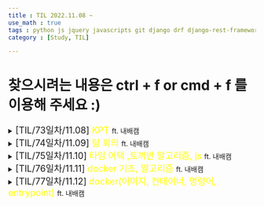 ```yaml
---
title : TIL 2022.11.08 ~
use_math : true
tags : python js jquery javascripts git django drf django-rest-framework
category : [Study, TIL]

---
```

찾으시려는 내용은 ctrl + f or cmd + f 를 이용해 주세요 :)
=====

<details>
<summary><span style = "font-size : 1.3em;">[TIL/73일차/11.08] <span style="color : yellow;">KPT</span> </span>ft. 내배캠</summary>
<div markdown ="1">

상을 치르고 온 날
## 프로젝트 종료 후 kpt회고

[https://tikitaka205.tistory.com/102](https://tikitaka205.tistory.com/102)

</div>
</details>



<details>
<summary><span style = "font-size : 1.3em;">[TIL/74일차/11.09] <span style="color : yellow;">팀 회의</span> </span>ft. 내배캠</summary>
<div markdown ="1">

# 11/9 회의록


## ❗-팀 약속 (이것만은 지키자)-

### 1. 아침에 내가 할 것을 계획하고 간단히 브리핑한다. 저녁에는 하루 일과 브리핑하기

### 2. 팀원들의 수준을 생각한 간단한 퀴즈 1문제

### 3. 사소하더라도 팀적인 문제 항상 공유하기

### 준호

프로젝트 전 목표

- DRF 기초 완벽 마스터
- 모델 참조 방법 다양하게 써보기(main)
- detail 페이지 수정 삭제 기능 마무리 및 프론트 연결
- 승인된 스터디 보여주기 추가
- 스터디 모임 버튼 버그 해결(색깔) - 이슈로도 올리면 좋을 것 같아요.
- 1개의 기능 추가시 바로 commit 로그 남기기
- 모임 인원 초과시 게시글 비공개 전환 또는 없애기(상황에 맞게)
- 모델링 간소화 작업
- serializer 포함 중복코드 제거 (최대한 중복기능은 줄이기)

시간이 허락한다면 하고 싶은 것 - 프로젝트

- **익명사용자이름 자동 완성기능**
- **QnA 봇**

### 기훈

- DB 설계 기초인 **모델링**에 대해 이해와 활용방법을 익혀보기.
- **CRUD**를 활용하여 게시글 및 댓글 작성해보기. 😍
- 위에서 배운 모델링,CRUD를 활용하여 **팔로우 기능(참조)** 이용해보기.
- **GIT을 활용**하여 COMMIT **과정별로 커밋내역** 남겨보기.
- **욕심내지 않고 기초적이면서 필수적인 내용(DRF 기초)에 집중하여 이해하기.**
- DRF를 익히지 못했다면 못한 부분에 힘써보고 다 했다면 위에 표대로 **응용에** 대해 **생각해보기:D**

### 원채

Modeling(프로젝트 전체 이해를 위해 필요)

프로젝트가 계속 이어진다면 이전의 작업들이 돌아가는 방식부터 숙지.

Git을 사용하는 방법

Permission 기능 사용해보기

Js를 통해 Json데이터를 조금 더 유연하게 주고받기

- 익명사용자이름 자동 완성기능(강추) 오오.. 멋져요 👍

### 민수

궁극적 목표 : 팀원끼리 소통해서 서로 도우면서 남은기간 효율적으로(중요) 본인의 최고능력을 발휘하기

프로젝트 전 : DRF 기초 - **로그인** 부터 시작해서 정말 기초적인 에러응답 세세하게 완벽하게 하는게 목표입니다.

프로젝트 : DRF 기초 - 로그인부터 시작해서 정말 기초적인 에러응답 세세하게 완벽하게 하는게 목표입니다.

정말 시간이 돼서 해본다면 만들어 봤던거 : 이메일인증 비밀번호 변경, 정보수정 / 안만들어본거 : 게시글 아이디에 공부시간에 따른 계급달기(적당한 응용이 될 듯 합니다.)

팀으로 얻어 가고 싶은 것 : github 마스터, 팀원의 장점 하나씩 배우기

계획 : DRF 강의모자란부분 듣기, git 공부하기 👍

### 경민

프로젝트 기간 전 개인적 목표 : 에러 처리, 리팩토링, 세세한 부분을 채워나가고 배포를 배워서 출시하는 것

프로젝트 기간의 개인적 목표 :  참여 스터디 디테일 페이지, 공부량 순위(재미 요소)

팀으로 얻어 가고 싶은 것 : 문서의 체계화, 깃허브 체계화 등


</div>
</details>



<details>
<summary><span style = "font-size : 1.3em;">[TIL/75일차/11.10] <span style="color : yellow;">타임 어택 ,토끼반 알고리즘, js</span> </span>ft. 내배캠</summary>
<div markdown ="1">

[타임 어택](https://github.com/KimGyeongMin-KR/sparta-assignment/tree/main/django-mornig-test/spartatest)

[토끼반 알고리즘](https://github.com/KimGyeongMin-KR/algoritm)

## 페이지를 벗어나는 경우 이벤트 처리 : onbeforeunload
[블로그](https://developyo.tistory.com/109)

</div>
</details>


<details>
<summary><span style = "font-size : 1.3em;">[TIL/76일차/11.11] <span style="color : yellow;">docker 기초, 알고리즘 </span> </span>ft. 내배캠</summary>
<div markdown ="1">

## Error : It is required that your private key files are NOT accessible by others. This private key will be ignored.
`chmod 400 /Users/GyeongminKim/Downloads/Stady_ubuntu.pem`

## [알고리즘](https://github.com/KimGyeongMin-KR/algoritm/tree/main/rabbit-week-2)

## [도커 컨테이너와 이미지](https://velog.io/@ragnarok_code/%EB%8F%84%EC%BB%A4-%EC%BB%A8%ED%85%8C%EC%9D%B4%EB%84%88Container%EC%99%80-%EC%9D%B4%EB%AF%B8%EC%A7%80Image%EB%9E%80)

</div>
</details>


<details>
<summary><span style = "font-size : 1.3em;">[TIL/77일차/11.12] <span style="color : yellow;">docker(이미지, 컨테이너, 명령어, entrypoint)</span> </span>ft. 내배캠</summary>
<div markdown ="1">

## 도커 이미지란?
- 서버 프로그램, 소스코드 및 라이브러리, 컴파일된 실행 파일을 묶는 형태라고 한다.
1. 용량은 보통 수백mb~수GB가 넘는다. 하지만 가상머신의 이미지에 비하면 굉장히 적은 용량이다.
2. 이미지는 상태 값을 가지지 않고 변하지 않는다.(Immutable)
3. 하나의 이미지는 여러 컨테이너를 생성할 수 있고, 컨테이너가 삭제되더라도 이미지는 변하지 않고 그대로 남아 있는다.
4. 도커 이미지들은 github솨 유사한 서비스인 도커허브를 통해 버전 관리 및 배포가 가는하다
5. 다양한 api가 제공되어 원하는 만큼 자동화가 가능하다.
6. 도커는 도커파일이라는 파일로 이미지를 만든다. 도커파일에는 소스와 함께 의존성 패키지 등 사용했던 설정 파일을 버전 관리하기 쉽도록 명시되어진다.


## 도커 컨테이너

- 이미지를 실행한 상태로, 응용프로그램의 종속성과 함께 응용프로그램 자체를 패키징 또는 캡슐화 하여 격리된 공간에서 프로세스를 동작 시키는 기술이다.
1. 컨테이너는 이미지 레이어에 읽기/쓰기 레이어를 추가하는 것으로 생성/실행된다. 따라서 여러 개의 컨테이너를 생성해도 최소한의 용량만 사용되며, 바뀐 부분을 읽기/쓰기 레이어레 적는다.
2. 컨테이너는 종료되었다고 해도 메모리에서 삭제되지 않고 남아있다. 삭제하려면 명시적으로 삭제해야함. 즉 종료가 되어도 컨테이너 읽기 쓰기 레이러 또한 그래도 존재하기 때문에 다시 시작할 수 있다.
3. 컨테이너를 삭제했다는 것은 컨테이너에서 생성한 파일이 사라진다는 것. 데이터베이스라면 그동안 쌓였던 데이터가 모두 사라진다는 뜻
4. 한 서버는 여러 개의 컨테이너를 가져도 당연히 상관없으며, 컨테이너는 각각 독립적으로 실행된다.
5. 컨테이너는 커널 공간과 호스트 os 자원을 공유한다.

## 도커 명령어
컨테이너 생성하기

```python
sudo docker run -d -p 80:80 httpd:latest
#run : 이미지를 사용해 컨테이너를 실행시킵니다.
# -d : 컨테이너를 데몬(백드라운드)으로 실행시킵니다.
# 80:80 : 80번 포트로 접속했을 때 컨테이너에 접근할 수 있도록 포트포워딩을 설정
# httpd:latest : httpd의 가장 최신 이미지를 사용해 컨테이너를 생성합니다.
```

실행중인 컨테이너 확인하기

```python
sudo docker ps # 실행중인 컨테이너 목록 확인하기
# CONTAINER ID : 컨테이너가 가지고 있는 고유한 id
# IMAGE : 컨테이너가 생성될 때 사용된 이미지
# COMMAND : 컨테이너가 생성될 때 실행되는 명령어
# CREATED : 생성 후 경과 시간
# STATUS : 컨테이너 상태
# PORTS : 사용중인 포트

sudo docker ps -a
# -a : 중지된 컨테이너 목록까지 포함해서 모두 확인하기
```

다운 받은 이미지 확인하기

```python
sudo docker images
# REPOSITORY : 이미지 저장소 이름
# TAG : 이미지 버전
# IMAGE ID : 이미지의 고유한 id
# CREATED : 이미지 생성일(마지막 업데이트 일)
# SIZE : 이미지 용량
```

컨테이너 내부로 들어가보기

```python
sudo docker exec -it $container_id /bin/bash
# $containser_id : sudo docker ps를 쳤을 때 확인되는 container_id를 입력합니다.
# /bin/bash : 컨테이너에 접속할 때 사용되는 쉘을 입력합니다.
# 이미지에 따라 /bin/bash라는 쉘이 존재하지 않을 수 있는데, 이 경우에는 /bin/sh를 사용해 접속합니다.

#나오기
exit

```



## 도커 컴포즈 명령어
- 2개 이상의 컨테이너를 관리하기 편하게 해주는 것


도커 컴포즈 설치하기

```python
sudo mkdir -p /usr/lib/docker/cli-plugins
# /usr/lib/docker 경로에 cli-plugins라는 디렉토리를 생성합니다.
# -p : 만약 상위 디렉토리가 없다면 함께 생성합니다.

sudo curl -SL https://github.com/docker/compose/releases/download/v2.11.2/docker-compose-linux-x86_64 -o /usr/lib/docker/cli-plugins/docker-compose
# github에 release 된 docker-compose 파일을 /usr/lib/docker/cli-plugins/ 경로에 다운로드 받습니다.
# v2.11.2는 docker-compose의 버전이며, 최신 버전은 [여기](https://github.com/docker/compose/releases)서 확인 가능합니다.

sudo chmod +x /usr/lib/docker/cli-plugins/docker-compose
# 다운받은 docker-compose 파일에 실행 권한을 부여해 줍니다. +x excute 권한 부여

sudo docker compose version
# docker-compose가 정상적으로 설치되었는지 확인합니다.
# Docker Compose version v2.11.2 정상적으로 설치 된 경우 버전이 출력됩니다.
```

***주의 사항***

- 도커 컴포즈 명령어를 실행할 때에는 현재 경로에 docker-compose.yml파일이 존재하지 않으면 docker compose 명령어 실행이 불가능하다.
    
    ![Untitled](https://s3-us-west-2.amazonaws.com/secure.notion-static.com/de6b50f8-982b-42e9-9f92-85d0f49833da/Untitled.png)
    

docker compose stop VS down

- down을 하게되면 정지와 동시에 컨테이너를 삭제하는 것으로 데이터도 날아간다는 점을 기억해야한다.
- 삭제하기 싫다면 docker compose up으로 기동 후, docker compose stop으로 정지하고 docker compose start로 시작해주어야한다.

포트 포워딩이란 - 외부에서 서버의 특정 포트에 접근했을 때 지정한 서비스로 전달해 주는 것을 의미한다.

sudo docker compose logs -f: 로그 실시간 확인 확인하기

## 이미지 빌드하기
도커 파일이란? docker 의 이미지를 직접 생성하기 위한 용도롤 작성하는 파일이다.

### 도커 파일은 언제 사용될까?

기본이 되는 이미지를 지정한 후, 특정 패키지를 설치하거나 파일을 추가하는 등의 작업을 통해 사용자가 직접 이미지를 빌드하고 사용할 수 있다.

예로 도커에서 장고를 배포한다고 가정했을 때, 기본 파이썬 이미지를 불러온 후 django 패키지를 pip install한 후 이미지를 생성하게 된다.

### Dockerfile 작성하기

```python
# 빌드할 때 사용할 이미지를 지정해줍니다.
FROM httpd:latest

# 현재 경로에 존재하는 index.html 파일을 컨테이너 내부로 복사합니다.
COPY ./index.html /usr/local/apache2/htdocs/index.html

########docker-compose.yml
version: '3.8' # docker-compose.yml에 사용될 문법 버전을 정의합니다.

services:
  example: # 서비스 이름을 지정합니다. 서비스 이름은 컨테이너끼리 통신할 때 사용됩니다.
    container_name: example # 컨테이너 이름을 지정합니다.
    build: . # 현재 경로에 있는 Dockerfile을 사용해 이미지를 생성합니다.
    ports: # 포트포워딩을 설정해줍니다.
      - 80:80 # 외부에서 80 포트로 접속했을 때 컨테이너의 80 포트로 연결해줍니다.
    restart: always # 컨테이너가 종료됐을 때 다시 실행시켜 줍니다.
```

## entrypoint란?
entrypoint란? docker 컨테이너가 생성될 때 기본적으로 실행 할 명령어를 지정해 주는 옵션입니다.

예로, 데이터 베이스를 실행시키기 위해 만든 이미지는, 컨테이너가 생성될 때 데이터베이스 서비스를 실행시켜야 합니다. 이 때 사용되는 옵션이 entrypoint이다.

entrypoint는 Dockerfile과 docker-compose.yml 모두 작성할 수 있습니다.

만약 Dockerfile, docker-compose.yml 모두 entrypoint가 작성되어 있다면 Dockerfile의 entrypoint는 무시되고 docker-compose.yml의 명령어가 우선적으로 수행됩니다.

```python
FROM python:3.9.15

# .pyc 파일을 생성하지 않도록 설정합니다.
ENV PYTHONDONTWRITEBYTECODE 1

# 파이썬 로그가 버퍼링 없이 즉각적으로 출력하도록 설정합니다.
ENV PYTHONUNBUFFERED 1

# /app/ 디렉토리를 생성합니다.
RUN mkdir /app/

# /app/ 경로를 작업 디렉토리로 설정합니다.
WORKDIR /app/

# main.py 파일을 /app/ 경로로 복사합니다.
COPY ./main.py /app/
```
</div>
</details>
